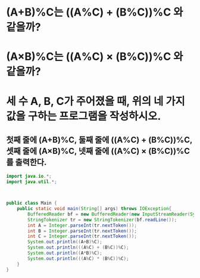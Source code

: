 # (A+B)%C는 ((A%C) + (B%C))%C 와 같을까?
# (A×B)%C는 ((A%C) × (B%C))%C 와 같을까?
# 세 수 A, B, C가 주어졌을 때, 위의 네 가지 값을 구하는 프로그램을 작성하시오.
## 첫째 줄에 (A+B)%C, 둘째 줄에 ((A%C) + (B%C))%C, 셋째 줄에 (A×B)%C, 넷째 줄에 ((A%C) × (B%C))%C를 출력한다.

```java
import java.io.*;
import java.util.*;



public class Main {
    public static void main(String[] args) throws IOException{
        BufferedReader bf = new BufferedReader(new InputStreamReader(System.in));
		StringTokenizer tr = new StringTokenizer(bf.readLine());
        int A = Integer.parseInt(tr.nextToken());
		int B = Integer.parseInt(tr.nextToken());
        int C = Integer.parseInt(tr.nextToken());
        System.out.println((A+B)%C);
        System.out.println(((A%C) + (B%C))%C);
        System.out.println((A*B)%C);
        System.out.println(((A%C) * (B%C))%C);
    }
}
```